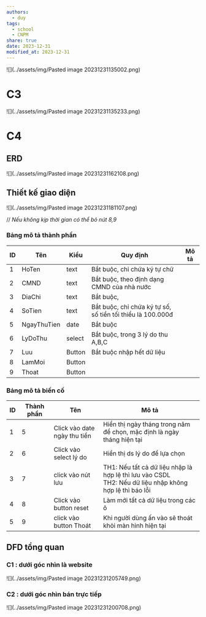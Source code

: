```yaml
---
authors:
  - duy
tags:
  - school
  - CNPM
share: true
date: 2023-12-31
modified_at: 2023-12-31
---
```


![](../assets/img/Pasted image 20231231135002.png)
# C3
![](../assets/img/Pasted image 20231231135233.png)

# C4
## ERD

![](../assets/img/Pasted image 20231231162108.png)

## Thiết kế giao diện

![](../assets/img/Pasted image 20231231181107.png)

// *Nếu không kịp thời gian có thể bỏ nút 8,9*
### Bảng mô tả thành phần

| ID | Tên | Kiểu | Quy định | Mô tả |
| ---- | ---- | ---- | ---- | ---- |
| 1 | HoTen | text | Bắt buộc, chỉ chứa ký tự chữ |  |
| 2 | CMND | text | Bắt buộc, theo định dạng CMND của nhà nước |  |
| 3 | DiaChi | text | Bắt buộc, |  |
| 4 | SoTien | text | Bắt buộc, chỉ chứa ký tự số, số tiền tối thiểu là 100.000đ |  |
| 5 | NgayThuTien | date | Bắt buộc |  |
| 6 | LyDoThu | select | Bắt buộc, trong 3 lý do thu A,B,C |  |
| 7 | Luu | Button | Bắt buộc nhập hết dữ liệu |  |
| 8 | LamMoi | Button |  |  |
| 9 | Thoat | Button |  |  |

### Bảng mô tả biến cố

| ID | Thành phần | Tên | Mô tả |
| ---- | ---- | ---- | ---- |
| 1 | 5 | Click vào date ngày thu tiền | Hiển thị ngày tháng trong năm để chọn, mặc định là ngày tháng hiện tại |
| 2 | 6 | Click vào select lý do | Hiển thị ds lý do để lựa chọn |
| 3 | 7 | click vào nút lưu | TH1: Nếu tất cả dữ liệu nhập là hợp lệ thì lưu vào CSDL<br>TH2: Nếu dữ liệu nhập không hợp lệ thì báo lỗi |
| 4 | 8 | Click vào button reset | Làm mới tất cả dữ liệu trong các ô |
| 5 | 9 | click vào button Thoát | Khi người dùng ấn vào sẽ thoát khỏi màn hình hiện tại |

## DFD tổng quan

### C1 : dưới góc nhìn là website

![](../assets/img/Pasted image 20231231205749.png)
### C2 : dưới góc nhìn bán trực tiếp

![](../assets/img/Pasted image 20231231200708.png)


